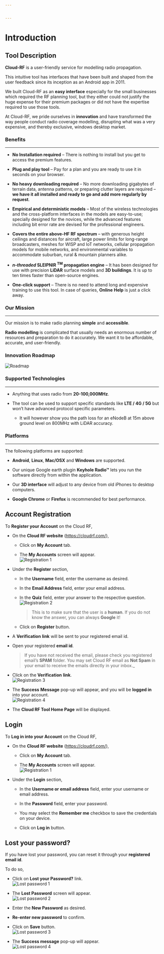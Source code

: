 ```yaml
---


---
```


<h1 id="introduction">Introduction</h1>
<h2 id="tool-description">Tool Description</h2>
<p><strong>Cloud-RF</strong> is a user-friendly service for modelling radio propagation.</p>
<p>This intuitive tool has interfaces that have been built and shaped from the user feedback since its inception as an Android app in 2011.</p>
<p>We built Cloud-RF as an <strong>easy interface</strong> especially for the small businesses which required the RF planning tool, but they either could not justify the huge expense for their premium packages or did not have the expertise required to use those tools.</p>
<p>At Cloud-RF, we pride ourselves in <strong>innovation</strong> and have transformed the way people conduct radio coverage modelling, disrupting what was a very expensive, and thereby exclusive, windows desktop market.</p>
<h3 id="benefits">Benefits</h3>
<hr>
<ul>
<li>
<p><strong>No Installation required</strong> – There is nothing to install but you get to access the premium features.</p>
</li>
<li>
<p><strong>Plug and play tool</strong> – Pay for a plan and you are ready to use it in seconds on your browser.</p>
</li>
<li>
<p><strong>No heavy downloading required</strong> – No more downloading gigabytes of terrain data, antenna patterns, or preparing clutter layers are required – <strong>we have it all installed and ready to go and add more regularly by request</strong>.</p>
</li>
<li>
<p><strong>Empirical and deterministic models</strong> – Most of the wireless technologies and the cross-platform interfaces in the models are easy-to-use; specially designed for the novices, while the advanced features including bit error rate are devised for the professional engineers.</p>
</li>
<li>
<p><strong>Covers the entire above-HF RF spectrum</strong> – with generous height ceilings and distances for aircraft, large power limits for long-range broadcasters, meshes for WISP and IoT networks, cellular propagation models for mobile networks, and environmental variables to accommodate suburban, rural &amp; mountain planners alike.</p>
</li>
<li>
<p><strong><em>n-threaded</em> SLEIPNIR <sup>TM</sup> propagation engine</strong> – It has been designed for use with precision <strong>LiDAR</strong> surface models and <strong>3D buildings</strong>. It is up to ten times faster than open-source engines.</p>
</li>
<li>
<p><strong>One-click support</strong> – There is no need to attend long and expensive training to use this tool. In case of queries, <strong>Online</strong> <strong>Help</strong> is just a click away.</p>
</li>
</ul>
<h3 id="our-mission">Our Mission</h3>
<hr>
<p>Our mission is to make radio planning <strong>simple</strong> and <strong>accessible</strong>.</p>
<p><strong>Radio modelling</strong> is complicated that usually needs an enormous number of resources and preparation to do it accurately. We want it to be affordable, accurate, and user-friendly.</p>
<h3 id="innovation-roadmap">Innovation Roadmap</h3>
<p><img src="https://user-images.githubusercontent.com/85946723/122367151-ccdd9c00-cf79-11eb-919e-811604cae80b.png" alt="Roadmap"></p>
<h3 id="supported-technologies">Supported Technologies</h3>
<hr>
<ul>
<li>
<p>Anything that uses radio from <strong>20-100,000MHz</strong>.</p>
</li>
<li>
<p>The tool can be used to support specific standards like <strong>LTE / 4G / 5G</strong> but won’t have advanced protocol specific parameters.</p>
<ul>
<li>It will however show you the path loss for an eNodeB at 15m above ground level on 800MHz with LiDAR accuracy.</li>
</ul>
</li>
</ul>
<h3 id="platforms">Platforms</h3>
<hr>
<p>The following platforms are supported:</p>
<ul>
<li>
<p><strong>Android</strong>, <strong>Linux</strong>, <strong>Mac/OSX</strong> and <strong>Windows</strong> are supported.</p>
</li>
<li>
<p>Our unique Google earth plugin <strong>Keyhole Radio™</strong> lets you run the software directly from within the application.</p>
</li>
<li>
<p>Our <strong>3D interface</strong> will adjust to any device from old iPhones to desktop computers.</p>
</li>
<li>
<p><strong>Google Chrome</strong> or <strong>Firefox</strong> is recommended for best performance.</p>
</li>
</ul>
<h2 id="account-registration">Account Registration</h2>
<p>To <strong>Register your Account</strong> on the Cloud RF,</p>
<ul>
<li>
<p>On the <strong>Cloud RF website</strong> (<a href="https://cloudrf.com/">https://cloudrf.com/</a>),</p>
<ul>
<li>
<p>Click on <strong>My Account</strong> tab.</p>
</li>
<li>
<p>The <strong>My Accounts</strong> screen will appear.<br>
<img src="https://user-images.githubusercontent.com/85946723/122361175-a23d1480-cf74-11eb-977d-63fddc232c0b.png" alt="Registration 1"></p>
</li>
</ul>
</li>
<li>
<p>Under the <strong>Register</strong> section,</p>
<ul>
<li>
<p>In the <strong>Username</strong> field, enter the username  as desired.</p>
</li>
<li>
<p>In the <strong>Email Address</strong> field, enter your  email address.</p>
</li>
<li>
<p>In the <strong>Quiz</strong> field, enter your answer to the respective question.<br>
<img src="https://user-images.githubusercontent.com/85946723/122361177-a2d5ab00-cf74-11eb-9868-da50625e6487.png" alt="Registration 2"></p>
<blockquote>
<p>This is to make sure that the user is a <strong>human</strong>. If you do not know the answer, you can always <strong>Google</strong> it!</p>
</blockquote>
</li>
<li>
<p>Click on <strong>Register</strong> button.</p>
</li>
</ul>
</li>
<li>
<p>A <strong>Verification</strong> <strong>link</strong> will be sent to your registered email id.</p>
</li>
<li>
<p>Open your registered <strong>email id</strong>.</p>
<blockquote>
<p>If you have not received the email, please check you registered email’s <strong>SPAM</strong> folder. You may set Cloud RF email as <strong>Not Spam</strong> in your email to receive the emails directly in your inbox._</p>
</blockquote>
</li>
<li>
<p>Click on the <strong>Verification</strong> <strong>link</strong>.<br>
<img src="https://user-images.githubusercontent.com/85946723/122361179-a2d5ab00-cf74-11eb-9204-bb9a8315716b.png" alt="Registration 3"></p>
</li>
<li>
<p>The <strong>Success</strong> <strong>Message</strong> pop-up will appear, and you will be <strong>logged in</strong> into your account.<br>
<img src="https://user-images.githubusercontent.com/85946723/122361186-a49f6e80-cf74-11eb-9b01-ea565cc8ca7a.png" alt="Registration 4"></p>
</li>
<li>
<p>The <strong>Cloud RF Tool Home Page</strong> will be displayed.</p>
</li>
</ul>
<h2 id="login">Login</h2>
<p>To <strong>Log in into your Account</strong> on the Cloud RF,</p>
<ul>
<li>
<p>On the <strong>Cloud RF website</strong> (<a href="https://cloudrf.com/">https://cloudrf.com/</a>),</p>
<ul>
<li>
<p>Click on <strong>My Account</strong> tab.</p>
</li>
<li>
<p>The <strong>My Accounts</strong> screen will appear.<br>
<img src="https://user-images.githubusercontent.com/85946723/122361175-a23d1480-cf74-11eb-977d-63fddc232c0b.png" alt="Registration 1"></p>
</li>
</ul>
</li>
<li>
<p>Under the <strong>Login</strong> section,</p>
<ul>
<li>
<p>In the <strong>Username or email address</strong> field, enter your username or email address.</p>
</li>
<li>
<p>In the <strong>Password</strong> field, enter your password.</p>
</li>
<li>
<p>You may select the <strong>Remember me</strong> checkbox to save the credentials on your device.</p>
</li>
<li>
<p>Click on <strong>Log in</strong> button.</p>
</li>
</ul>
</li>
</ul>
<h2 id="lost-your-password">Lost your password?</h2>
<p>If you have lost your password, you can reset it through your <strong>registered email id</strong>.</p>
<p>To do so,</p>
<ul>
<li>
<p>Click on <strong>Lost your Password?</strong> link.<br>
<img src="https://user-images.githubusercontent.com/85946723/122361188-a49f6e80-cf74-11eb-84e3-944a83411a5b.png" alt="Lost password 1"></p>
</li>
<li>
<p>The <strong>Lost Password</strong> screen will appear.<br>
<img src="https://user-images.githubusercontent.com/85946723/122361193-a5380500-cf74-11eb-8488-d31edc0c4f99.png" alt="Lost password 2"></p>
</li>
<li>
<p>Enter the <strong>New Password</strong> as desired.</p>
</li>
<li>
<p><strong>Re-enter new password</strong> to confirm.</p>
</li>
<li>
<p>Click on <strong>Save</strong> button.<br>
<img src="https://user-images.githubusercontent.com/85946723/122361168-a10be780-cf74-11eb-9c0d-a3e5059ea8e5.png" alt="Lost password 3"></p>
</li>
<li>
<p>The <strong>Success message</strong> pop-up will appear.<br>
<img src="https://user-images.githubusercontent.com/85946723/122361174-a1a47e00-cf74-11eb-95ad-a0c9ab632275.png" alt="Lost password 4"></p>
</li>
</ul>

